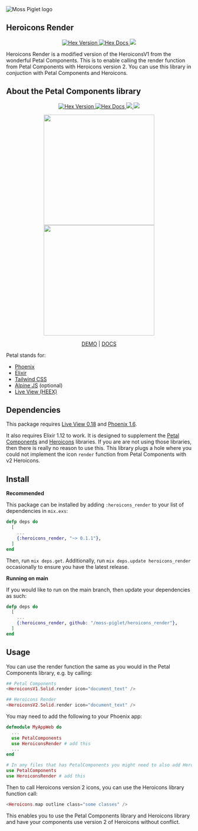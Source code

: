 
<img src="https://res.cloudinary.com/metamorphic/image/upload/v1664900186/Logo/MossPiglet_Horizontal_OnLight_zszpdn.png" alt="Moss Piglet logo" />

## Heroicons Render

<p align="center">
  <a href="https://hex.pm/packages/heroicons_render">
    <img alt="Hex Version" src="https://img.shields.io/hexpm/v/heroicons_render.svg">
  </a>
  <a href="https://hexdocs.pm/heroicons_render">
    <img alt="Hex Docs" src="https://img.shields.io/hexpm/dt/heroicons_render.svg?style=flat">
  </a>
  <a href="https://opensource.org/licenses/MIT" alt="MIT">
    <img src="https://img.shields.io/badge/license-MIT-green" />
  </a>
</p>
  
Heroicons Render is a modified version of the HeroiconsV1 from the wonderful Petal Components. This is to enable calling the render function from Petal Components with Heroicons version 2. You can use this library in conjuction with Petal Components and Heroicons.

## About the Petal Components library

<p align="center">
  <a href="https://hex.pm/packages/petal_components">
    <img alt="Hex Version" src="https://img.shields.io/hexpm/v/petal_components.svg">
  </a>
  <a href="https://hexdocs.pm/petal_components">
    <img alt="Hex Docs" src="https://img.shields.io/hexpm/dt/petal_components.svg?style=flat">
  </a>
  <a href="https://opensource.org/licenses/MIT" alt="MIT">
    <img src="https://img.shields.io/badge/license-MIT-green" />
  </a>
  <a href="https://codecov.io/gh/petalframework/petal_components" >
    <img src="https://codecov.io/gh/petalframework/petal_components/branch/main/graph/badge.svg?token=47KQGJOT1G"/>
  </a>
</p>

<p align="center">
  <a href="https://petal-components-demo.fly.dev">
    <img src="https://res.cloudinary.com/wickedsites/image/upload/c_scale,h_621/v1646543077/petal/demo_nmw8eh.png" height="300" />
  </a>
  <a href="https://petal-components-demo.fly.dev">
    <img src="https://res.cloudinary.com/wickedsites/image/upload/c_scale,h_621/v1646543453/petal/demo-light_sijqjy.png" height="300" />
  </a>
</p>

<p align="center">
  <a href="https://petal-components-demo.fly.dev">DEMO</a> | <a href="https://petal.build/components">DOCS</a>
</p>

Petal stands for:

* [Phoenix](https://www.phoenixframework.org/)
* [Elixir](https://elixir-lang.org/)
* [Tailwind CSS](https://tailwindcss.com/)
* [Alpine JS](https://alpinejs.dev/) (optional)
* [Live View (HEEX)](https://hexdocs.pm/phoenix_live_view/Phoenix.LiveView.html)

## Dependencies

This package requires [Live View 0.18](https://hex.pm/packages/phoenix_live_view) and [Phoenix 1.6](https://hex.pm/packages/phoenix).

It also requires Elixir 1.12 to work. It is designed to supplement the [Petal Components](https://hex.pm/packages/petal_components) and [Heroicons](https://hex.pm/packages/heroicons) libraries. If you are are not using those libraries, then there is really no reason to use this. This library plugs a hole where you could not implement the icon `render` function from Petal Components with v2 Heroicons.

## Install

**Recommended**

This package can be installed by adding `:heroicons_render` to your list of dependencies in `mix.exs`:

```elixir
defp deps do
  [
    ...
    {:heroicons_render, "~> 0.1.1"},
  ]
end
```

Then, run `mix deps.get`. Additionally, run `mix deps.update heroicons_render` occasionally to ensure you have the latest release.

**Running on main**

If you would like to run on the main branch, then update your dependencies as such:

```elixir
defp deps do
  [
    ...
    {:heroicons_render, github: "/moss-piglet/heroicons_render"},
  ]
end
```

## Usage

You can use the render function the same as you would in the Petal Components library, e.g. by calling:

```elixir
## Petal Components
<HeroiconsV1.Solid.render icon="document_text" />

## Heroicons Render
<HeroiconsV2.Solid.render icon="document_text" />
```

You may need to add the following to your Phoenix app:

```elixir
defmodule MyAppWeb do
  ...
  use PetalComponents
  use HeroiconsRender # add this
  ...
end

# In any files that has PetalComponents you might need to also add HeroiconsRender
use PetalComponents
use HeroiconsRender # add this
```

Then to call Heroicons version 2 icons, you can use the Heroicons library function call:

```elixir
<Heroicons.map outline class="some classes" />
```

This enables you to use the Petal Components library and Heroicons library and have your components use version 2 of Heroicons without conflict.